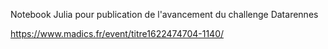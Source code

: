 Notebook Julia pour publication de l'avancement du challenge Datarennes

https://www.madics.fr/event/titre1622474704-1140/


